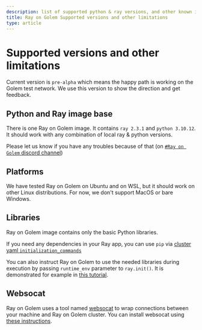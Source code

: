 ```yaml
---
description: list of supported python & ray versions, and other known issues
title: Ray on Golem Supported versions and other limitations 
type: article
---
```


# Supported versions and other limitations

Current version is `pre-alpha` which means the happy path is working on the Golem test network. 
We use this version to show the direction and get feedback.

## Python and Ray image base

There is one Ray on Golem image. It contains `ray 2.3.1` and `python 3.10.12`.
It should work with any combination of local ray & python versions. 

Please let us know if you have any troubles because of that (on [`#Ray on Golem` discord channel](https://chat.golem.network/))


<!--To override this automatic image selection, you can edit the `image_tag` property in your cluster yaml file.
We are preparing the tools for users to build and upload their own images, but for now - please [let us know on `#Ray on Golem` discord channel)](https://chat.golem.network/) if you are in a need of an image with a version combination we haven't prepared yet. We will be happy to help you.
-->

## Platforms

We have tested Ray on Golem on Ubuntu and on WSL, but it should work on other Linux distributions. For now, we don't support MacOS or bare Windows.


## Libraries

Ray on Golem image contains only the basic Python libraries.

If you need any dependencies in your Ray app,
you can use `pip` via [cluster yaml `initialization_commands`](https://golem-docs-git-mateusz-ray-on-golem-pre-alpha-golem.vercel.app/docs/creators/ray/cluster-yaml-reference#initializationcommands)

You can also instruct Ray on Golem to use the needed libraries during execution by passing `runtime_env` parameter to `ray.init()`.
It is demonstrated for example in [this tutorial](/docs/creators/ray/conversion-to-ray-on-golem-tutorial#passendplaylibraryrequirementtoray).

## Websocat

Ray on Golem uses a tool named [websocat](https://lib.rs/crates/websocat) to wrap connections between your machine and Ray on Golem cluster.
You can install websocat using [these instructions](https://lindevs.com/install-websocat-on-ubuntu/).

